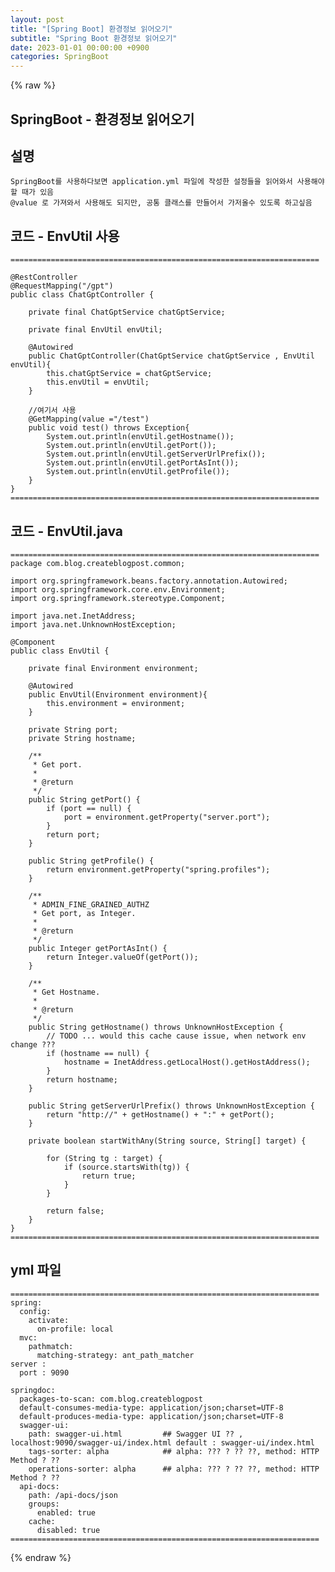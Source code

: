 ```yaml
---
layout: post
title: "[Spring Boot] 환경정보 읽어오기"
subtitle: "Spring Boot 환경정보 읽어오기"
date: 2023-01-01 00:00:00 +0900
categories: SpringBoot
---
```

{% raw %}
## SpringBoot - 환경정보 읽어오기  
  
## 설명  
	SpringBoot를 사용하다보면 application.yml 파일에 작성한 설정들을 읽어와서 사용해야 할 때가 있음  
	@value 로 가져와서 사용해도 되지만, 공통 클래스를 만들어서 가저올수 있도록 하고싶음  
  
## 코드 - EnvUtil 사용  
	=====================================================================  
  
	@RestController  
	@RequestMapping("/gpt")  
	public class ChatGptController {  
  
		private final ChatGptService chatGptService;  
  
		private final EnvUtil envUtil;  
  
		@Autowired  
		public ChatGptController(ChatGptService chatGptService , EnvUtil envUtil){  
			this.chatGptService = chatGptService;  
			this.envUtil = envUtil;  
		}  
  
		//여기서 사용  
		@GetMapping(value ="/test")  
		public void test() throws Exception{  
			System.out.println(envUtil.getHostname());  
			System.out.println(envUtil.getPort());  
			System.out.println(envUtil.getServerUrlPrefix());  
			System.out.println(envUtil.getPortAsInt());  
			System.out.println(envUtil.getProfile());  
		}  
	}  
	=====================================================================  
  
## 코드 - EnvUtil.java  
	=====================================================================  
	package com.blog.createblogpost.common;  
  
	import org.springframework.beans.factory.annotation.Autowired;  
	import org.springframework.core.env.Environment;  
	import org.springframework.stereotype.Component;  
  
	import java.net.InetAddress;  
	import java.net.UnknownHostException;  
  
	@Component  
	public class EnvUtil {  
  
		private final Environment environment;  
  
		@Autowired  
		public EnvUtil(Environment environment){  
			this.environment = environment;  
		}  
  
		private String port;  
		private String hostname;  
  
		/**  
		 * Get port.  
		 *  
		 * @return  
		 */  
		public String getPort() {  
			if (port == null) {  
				port = environment.getProperty("server.port");  
			}  
			return port;  
		}  
  
		public String getProfile() {  
			return environment.getProperty("spring.profiles");  
		}  
  
		/**  
		 * ADMIN_FINE_GRAINED_AUTHZ  
		 * Get port, as Integer.  
		 *  
		 * @return  
		 */  
		public Integer getPortAsInt() {  
			return Integer.valueOf(getPort());  
		}  
  
		/**  
		 * Get Hostname.  
		 *  
		 * @return  
		 */  
		public String getHostname() throws UnknownHostException {  
			// TODO ... would this cache cause issue, when network env change ???  
			if (hostname == null) {  
				hostname = InetAddress.getLocalHost().getHostAddress();  
			}  
			return hostname;  
		}  
  
		public String getServerUrlPrefix() throws UnknownHostException {  
			return "http://" + getHostname() + ":" + getPort();  
		}  
  
		private boolean startWithAny(String source, String[] target) {  
  
			for (String tg : target) {  
				if (source.startsWith(tg)) {  
					return true;  
				}  
			}  
  
			return false;  
		}  
	}  
	=====================================================================  
  
## yml 파일  
	=====================================================================  
	spring:  
	  config:  
		activate:  
		  on-profile: local  
	  mvc:  
		pathmatch:  
		  matching-strategy: ant_path_matcher  
	server :  
	  port : 9090  
  
	springdoc:  
	  packages-to-scan: com.blog.createblogpost  
	  default-consumes-media-type: application/json;charset=UTF-8  
	  default-produces-media-type: application/json;charset=UTF-8  
	  swagger-ui:  
		path: swagger-ui.html         ## Swagger UI ?? , localhost:9090/swagger-ui/index.html default : swagger-ui/index.html  
		tags-sorter: alpha            ## alpha: ??? ? ?? ??, method: HTTP Method ? ??  
		operations-sorter: alpha      ## alpha: ??? ? ?? ??, method: HTTP Method ? ??  
	  api-docs:  
		path: /api-docs/json  
		groups:  
		  enabled: true  
		cache:  
		  disabled: true  
	=====================================================================  

{% endraw %}
